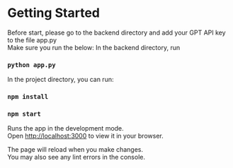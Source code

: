 # Getting Started 

Before start, please go to the backend directory and add your GPT API key to the file app.py  
Make sure you run the below:
In the backend directory, run
### `python app.py`

In the project directory, you can run:
### `npm install`

### `npm start`


Runs the app in the development mode.\
Open [http://localhost:3000](http://localhost:3000) to view it in your browser.

The page will reload when you make changes.\
You may also see any lint errors in the console.


